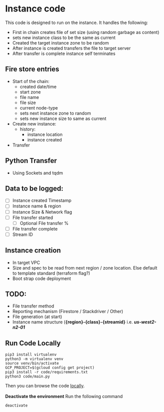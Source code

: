 # Instance code

This code is designed to run on the instance. It handles the following: 

 - First in chain creates file of set size (using random garbage as content)
 - sets new instance class to be the same as current
 - Created the target instance zone to be random
 - After instance is created transfers the file to target server
 - After transfer is complete instance self terminates


## Fire store entries
- Start of the chain:
  - created date/time
  - start zone
  - file name
  - file size
  - current node-type
  - sets next instance zone to random
  - sets new instance size to same as current
- Create new instance:
  - history:
    - instance location
    - instance created
- Transfer 
## Python Transfer
 - Using Sockets and tqdm

## Data to be logged:
 - [ ] Instance created Timestamp
 - [ ] Instance name & region
 - [ ] Instance Size & Network flag
 - [ ] File transfer started
   - [ ] Optional File transfer %
 - [ ] File transfer complete
 - [ ] Stream ID

## Instance creation
 - In target VPC
 - Size and spec to be read from next region / zone location. Else default to template standard (terraform flag?)
 - Boot strap code deployment


## TODO:
 - File transfer method
 - Reporting mechanism (Firestore / Stackdriver / Other)
 - File generation (at start)
 - Instance name structure (**{region}-{class}-{streamid}** i.e. ***us-west2-n2-01***

 ## Run Code Locally
```
pip3 install virtualenv
python3 -m virtualenv venv
source venv/bin/activate
GCP_PROJECT=$(gcloud config get project)
pip3 install -r code/requirements.txt
python3 code/main.py
```
Then you can browse the code [locally](http://localhost:8080).<br /><br />
**Deactivate the environment** 
Run the following command
```
deactivate
```